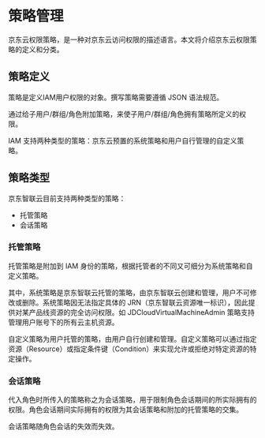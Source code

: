 # 策略管理

京东云权限策略，是一种对京东云访问权限的描述语言。本文将介绍京东云权限策略的定义和分类。

## 策略定义

策略是定义IAM用户权限的对象。撰写策略需要遵循 JSON 语法规范。

通过给子用户/群组/角色附加策略，来使子用户/群组/角色拥有策略所定义的权限。

IAM 支持两种类型的策略：京东云预置的系统策略和用户自行管理的自定义策略。

## 策略类型

京东智联云目前支持两种类型的策略：

- 托管策略
- 会话策略

### 托管策略

托管策略是附加到 IAM 身份的策略，根据托管者的不同又可细分为系统策略和自定义策略。

其中，系统策略是京东智联云托管的策略，由京东智联云创建和管理，用户不可修改或删除。系统策略因无法指定具体的 JRN（京东智联云资源唯一标识），因此提供对某产品线资源的完全访问权限。如 JDCloudVirtualMachineAdmin 策略支持管理用户账号下的所有云主机资源。

自定义策略为用户托管的策略，由用户自行创建和管理。自定义策略可以通过指定资源（Resource）或指定条件键（Condition）来实现允许或拒绝对特定资源的特定操作。

### 会话策略

代入角色时所传入的策略称之为会话策略，用于限制角色会话期间的所实际拥有的权限。角色会话期间实际拥有的权限为其会话策略和附加的托管策略的交集。

会话策略随角色会话的失效而失效。
